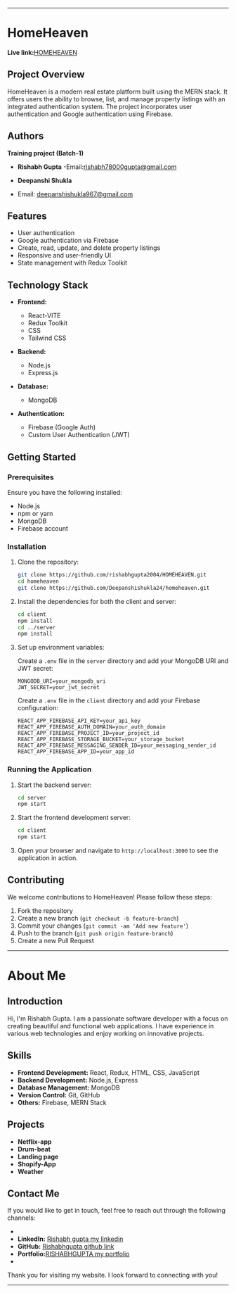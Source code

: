 

---

# HomeHeaven
**Live link:**[HOMEHEAVEN](https://homeheaven-gooz.onrender.com/)

## Project Overview

HomeHeaven is a modern  real estate platform built using the MERN stack. It offers users the ability to browse, list, and manage property listings with an integrated authentication system. The project incorporates user authentication  and Google authentication using Firebase.

## Authors
   **Training project (Batch-1)**

- **Rishabh Gupta**
-Email:rishabh78000gupta@gmail.com
  
- **Deepanshi Shukla**
- Email: deepanshishukla967@gmail.com


## Features

- User authentication 
- Google authentication via Firebase
- Create, read, update, and delete property listings
- Responsive and user-friendly UI
- State management with Redux Toolkit

## Technology Stack

- **Frontend:**
  - React-VITE
  - Redux Toolkit
  - CSS 
  - Tailwind CSS
  
  

- **Backend:**
  - Node.js
  - Express.js

- **Database:**
  - MongoDB

- **Authentication:**
  - Firebase (Google Auth)
  - Custom User Authentication (JWT)

## Getting Started

### Prerequisites

Ensure you have the following installed:

- Node.js
- npm or yarn
- MongoDB
- Firebase account

### Installation

1. Clone the repository:
   ```bash
   git clone https://github.com/rishabhgupta2004/HOMEHEAVEN.git
   cd homeheaven
   git clone https://github.com/Deepanshishukla24/homeheaven.git
   ```

2. Install the dependencies for both the client and server:
   ```bash
   cd client
   npm install
   cd ../server
   npm install
   ```

3. Set up environment variables:

   Create a `.env` file in the `server` directory and add your MongoDB URI and JWT secret:

   ```plaintext
   MONGODB_URI=your_mongodb_uri
   JWT_SECRET=your_jwt_secret
   ```

   Create a `.env` file in the `client` directory and add your Firebase configuration:

   ```plaintext
   REACT_APP_FIREBASE_API_KEY=your_api_key
   REACT_APP_FIREBASE_AUTH_DOMAIN=your_auth_domain
   REACT_APP_FIREBASE_PROJECT_ID=your_project_id
   REACT_APP_FIREBASE_STORAGE_BUCKET=your_storage_bucket
   REACT_APP_FIREBASE_MESSAGING_SENDER_ID=your_messaging_sender_id
   REACT_APP_FIREBASE_APP_ID=your_app_id
   ```

### Running the Application

1. Start the backend server:
   ```bash
   cd server
   npm start
   ```

2. Start the frontend development server:
   ```bash
   cd client
   npm start
   ```

3. Open your browser and navigate to `http://localhost:3000` to see the application in action.

## Contributing

We welcome contributions to HomeHeaven! Please follow these steps:

1. Fork the repository
2. Create a new branch (`git checkout -b feature-branch`)
3. Commit your changes (`git commit -am 'Add new feature'`)
4. Push to the branch (`git push origin feature-branch`)
5. Create a new Pull Request



---


# About Me


## Introduction

Hi, I'm Rishabh Gupta. I am a passionate software developer with a focus on creating beautiful and functional web applications. I have experience in various web technologies and enjoy working on innovative projects.

## Skills

- **Frontend Development:** React, Redux, HTML, CSS, JavaScript
- **Backend Development:** Node.js, Express
- **Database Management:** MongoDB
- **Version Control:** Git, GitHub
- **Others:** Firebase, MERN Stack

## Projects
- **Netflix-app**
- **Drum-beat**
 - **Landing page**
 - **Shopify-App**
 - **Weather**







## Contact Me

If you would like to get in touch, feel free to reach out through the following channels:

- 
- **LinkedIn:** [Rishabh gupta my linkedin](https://www.linkedin.com/in/rishabh-gupta2004/)
- **GitHub:** [Rishabhgupta github link](https://github.com/rishabhgupta2004)
- **Portfolio:**[RISHABHGUPTA  my portfolio](https://rishabhgupta2004.github.io/portfolio/)
- 

Thank you for visiting my website. I look forward to connecting with you!

---






